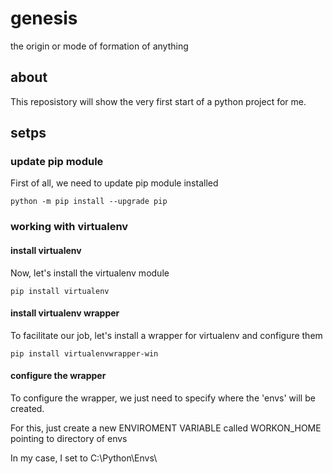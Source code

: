 # genesis #
the origin or mode of formation of anything

## about ##
This reposistory will show the very first start of a python project for me.

## setps

### update pip module
First of all, we need to update pip module installed

`python -m pip install --upgrade pip`

### working with virtualenv
#### install virtualenv
Now, let's install the virtualenv module

`pip install virtualenv`

#### install virtualenv wrapper
To facilitate our job, let's install a wrapper for virtualenv and configure them

`pip install virtualenvwrapper-win`

#### configure the wrapper
To configure the wrapper, we just need to specify where the 'envs' will be created.

For this, just create a new ENVIROMENT VARIABLE called WORKON_HOME pointing to directory of envs

In my case, I set to C:\Python\Envs\
